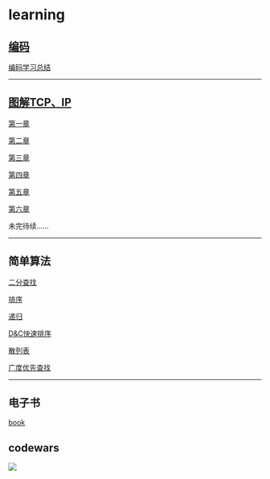 # learning
## [编码](https://github.com/luanguang/articles/blob/master/book/%E7%BC%96%E7%A0%81.pdf)

[编码学习总结](https://github.com/luanguang/articles/blob/master/%E7%BC%96%E7%A0%81/%E5%AD%A6%E4%B9%A0%E6%80%BB%E7%BB%93.md)

---

## [图解TCP、IP](https://github.com/luanguang/articles/blob/master/book/%E5%9B%BE%E8%A7%A3TCP%20IP(%E7%AC%AC5%E7%89%88).pdf)

[第一章](https://github.com/luanguang/articles/blob/master/%E5%9B%BE%E8%A7%A3TCP%E3%80%81IP/%E7%AC%AC%E4%B8%80%E7%AB%A0.md) 


[第二章](https://github.com/luanguang/articles/blob/master/%E5%9B%BE%E8%A7%A3TCP%E3%80%81IP/%E7%AC%AC%E4%BA%8C%E7%AB%A0.md) 

[第三章](https://github.com/luanguang/articles/blob/master/%E5%9B%BE%E8%A7%A3TCP%E3%80%81IP/%E7%AC%AC%E4%B8%89%E7%AB%A0.md)

[第四章](https://github.com/luanguang/articles/blob/master/%E5%9B%BE%E8%A7%A3TCP%E3%80%81IP/%E7%AC%AC%E5%9B%9B%E7%AB%A0.md)

[第五章](https://github.com/luanguang/articles/blob/master/%E5%9B%BE%E8%A7%A3TCP%E3%80%81IP/%E7%AC%AC%E4%BA%94%E7%AB%A0.md)

[第六章](https://github.com/luanguang/articles/blob/master/%E5%9B%BE%E8%A7%A3TCP%E3%80%81IP/%E7%AC%AC%E5%85%AD%E7%AB%A0.md)

未完待续……

---

## 简单算法

[二分查找](https://github.com/luanguang/articles/tree/master/%E7%AE%97%E6%B3%95/%E4%BA%8C%E5%88%86%E6%9F%A5%E6%89%BE)

[排序](https://github.com/luanguang/articles/tree/master/%E7%AE%97%E6%B3%95/%E6%8E%92%E5%BA%8F)

[递归](https://github.com/luanguang/articles/tree/master/%E7%AE%97%E6%B3%95/%E9%80%92%E5%BD%92)

[D&C快速排序](https://github.com/luanguang/articles/tree/master/%E7%AE%97%E6%B3%95/D%26C%E5%BF%AB%E9%80%9F%E6%8E%92%E5%BA%8F)

[散列表](https://github.com/luanguang/articles/tree/master/%E7%AE%97%E6%B3%95/%E6%95%A3%E5%88%97%E8%A1%A8)

[广度优先查找](https://github.com/luanguang/articles/tree/master/%E7%AE%97%E6%B3%95/%E5%B9%BF%E5%BA%A6%E4%BC%98%E5%85%88)

---
## 电子书

[book](https://github.com/luanguang/articles/tree/master/book)

## codewars

![](https://github.com/luanguang/articles/blob/master/images/codewars.png)

